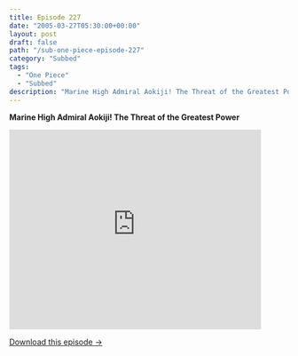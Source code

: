 ```yaml
---
title: Episode 227
date: "2005-03-27T05:30:00+00:00"
layout: post
draft: false
path: "/sub-one-piece-episode-227"
category: "Subbed"
tags:
  - "One Piece"
  - "Subbed"
description: "Marine High Admiral Aokiji! The Threat of the Greatest Power"
---
```


**Marine High Admiral Aokiji! The Threat of the Greatest Power**

<iframe width="640" height="360" src="https://www.rapidvideo.com/e/FXQGX0Z78F" frameborder="0" marginwidth=0 marginheight=0 scrolling=no allowfullscreen style="max-width:90%;"></iframe>

<a href="http://ouo.io/qs/eCodkFEQ?s=https://www.rapidvideo.com/d/FXQGX0Z78F" class="styled_a">Download this episode →</a>

